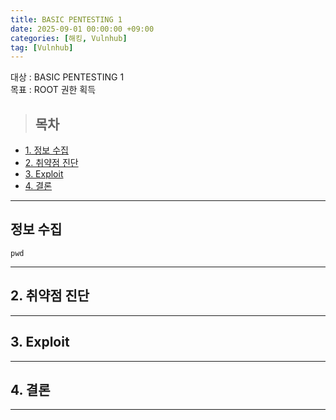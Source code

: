 ```yaml
---
title: BASIC PENTESTING 1
date: 2025-09-01 00:00:00 +09:00
categories: [해킹, Vulnhub]
tag: [Vulnhub]
---
```


대상 : BASIC PENTESTING 1 <br>
목표 : ROOT 권한 획득

   

> <h2>목차</h2>
- [1. 정보 수집](#정보-수집)
- [2. 취약점 진단](#2-취약점-진단)
- [3. Exploit](#3-exploit)
- [4. 결론](#4-결론)


---
## 정보 수집
```shell
pwd
```


---
## 2. 취약점 진단


---
## 3. Exploit


---
## 4. 결론


---